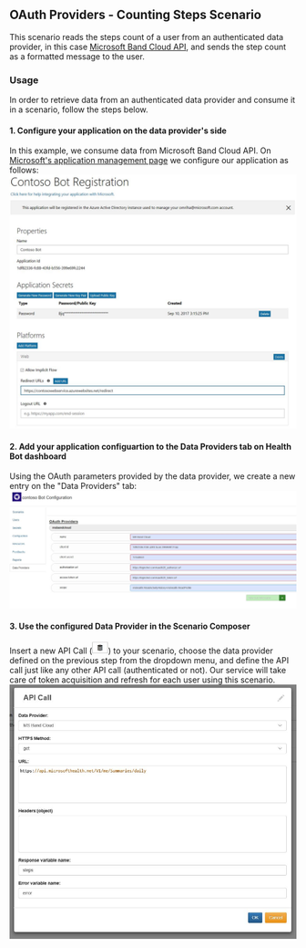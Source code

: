 ## OAuth Providers - Counting Steps Scenario

This scenario reads the steps count of a user from an authenticated data provider, in this case [Microsoft Band Cloud API](https://developer.microsoftband.com/cloudAPI), and sends the step count as a formatted message to the user.

### Usage
In order to retrieve data from an authenticated data provider and consume it in a scenario, follow the steps below.

#### 1. Configure your application on the data provider's side
In this example, we consume data from Microsoft Band Cloud API. On [Microsoft's application management page](https://account.live.com/developers/applications) we configure our application as follows:
![](images/readme1.JPG "Application configuration")

#### 2. Add your application configuartion to the Data Providers tab on Health Bot dashboard
Using the OAuth parameters provided by the data provider, we create a new entry on the "Data Providers" tab:
![](images/readme2.JPG "Data Provider configuration")

#### 3. Use the configured Data Provider in the Scenario Composer
Insert a new API Call (![](images/readme3.JPG "Insert API Call")) to your scenario, choose the data provider defined on the previous step from the dropdown menu, and define the API call just like any other API call (authenticated or not). Our service will take care of token acquisition and refresh for each user using this scenario.
![](images/readme4.JPG "Data Provider configuration")
